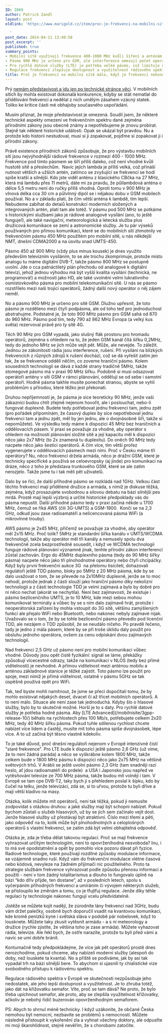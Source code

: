 ```yaml
---
ID: 2869
author: Patrick Zandl
layout: post
oldlink: 'https://www.marigold.cz/item/proc-je-frekvenci-na-mobilni-site-malo-kdyz-je-frekvenci-nekonecne

  '
post_date: 2014-04-11 13:40:58
post_excerpt: ''
published: true
summary_points:
- Mobilní sítě využívají frekvence 400-1000 MHz kvůli šíření a anténám.
- Pásmo 900 MHz je určeno pro GSM, ale interference omezují počet operátorů.
- Pro rychlé datové služby (LTE) je potřeba velké pásmo, což limituje operátory.
- Regulace frekvencí zlepšuje dostupnost a využitelnost rádiového spektra.
title: Proč je frekvencí na mobilní sítě málo, když je frekvencí nekonečně
---
```


<p>Prý <a href="http://www.marigold.cz/item/odpoved-k-odpovedi-panu-rybarovi-aneb-pro-zajemce-o-jizdu-na-mrtvem-koni#comments">nemám představivost a jdu jen po technické stránce věci</a>. V mobilních sítích by mohla existovat dokonalá konkurence, kdyby se stát nematlal do přidělování frekvencí a nedělal z nich umělým zásahem vzácný statek. Toliko ke kritice části mé obhajoby současného uspořádání. </p>


<p>Musím přiznat, že moje představivost je omezená. Soudil jsem, že některé technické aspekty omezení ve frekvenčním spektru dané zejména přírodními zákony jsou obecně známy a nepotřebujeme je znovu probírat. Stejně tak některé historické události. Opak se ukázal být pravdou. Nu a protože kdo historii nestudoval, musí si ji zopakovat, pojďme si zopakovat ji i přírodní zákony. </p>


<!--more-->

<p>Právě existence přírodních zákonů způsobuje, že pro výstavbu mobilních sítí jsou nejvýhodnější rádiové frekvence v rozmezí 400 - 1000 MHz. Frekvence pod tímto pásmem se šíří příliš daleko, což není vhodné kvůli hustotě sítě a přeslechům.  Navíc jejich lambda je příliš velká, což přináší nutnost větších a užších antén, zatímco se zvyšující se frekvencí se hodí spíše kratší a silnější. Kdo jste viděl anténu z klasického CBčka na 27 MHz, která má lambdu přes 11 metrů, dáte mi za pravdu, že půllambdová anténa o délce 5,5 metru není do ručky příliš vhodná. Oproti tomu v 900 MHz je vlnová délka cca 30 cm a půlvlnný dipól se i nějakou dobu v GSM mobilech používal. No a v základu platí, že čím větší anténa k lambdě, tím lepší. Nebudeme zabíhat do detaiů konstrukcí moderních složených a integrovaných antén, platí tam ale totéž. V pásmu pod 500 MHz se potkáme s historickými službami jako je rádiové analogové vysílání (ano, to ještě funguje!), ale také navigační, meteorologická a letecká služba plus družicová komunikace se zemí a astronomické služby. Je tu pár výseků používaných pro přímou komunikaci, které se do mobilních sítí zhmotnily ve frekvenčním pásmu 450 MHz použitém pro mobilní sítě, u nás někdejší NMT, dnešní CDMA2000 a na úsvitu snad UMTS-450. </p>

<p>Pásmo 450 až 900 MHz (vždy plus mínus kousek) je dnes využito především televizním vysíláním, to se ale trochu zkomprimuje, protože místo analogu tu máme digitální DVB-T, takže pásmo 800 MHz se postupně uvolní. Jde o cca patnáctiletý plán přechodu od analogové k digitální televizi, jehož jednou výhodou má být vyšší kvalita vysílání (technická, ne programová!) a možnosti jako HD, ale také uvolnění velmi lukrativního osmistovkového pásma pro mobilní telekomunikační sítě. U nás se pásmo rozstřílelo mezi naši trojici operátorů, žádný další nový operátor o něj zájem neměl. </p>

<p>No a pásmo 900 MHz je určeno pro sítě GSM. Dlužno upřesnit, že toto pásmo je rozděleno mezi čtyři podpásma, ale od toho teď pro jednoduchost abstrahujme. Podstatné je, že toto 900 MHz pásmo pro GSM sahá od 870 do 960 MHz. Pásmo pod tím, tedy 790 až 862 MHz Evropa (a velký kus světa) rezervoval právě pro ty sítě 4G. </p>

<p>Těch 90 MHz pro GSM vypadá, jako slušný flák prostoru pro hromadu operátorů, zejména s ohledem na to, že jeden GSM kanál čítá šířku 0,2MHz, tedy do jednoho MHz se jich může vejít pět. Může, ale nevejde. To záležít. Jednou ze zákonitostí rádia jsou interference, rušení. Při vysílání na blízkých frekvencích z různých zdrojů k rušení dochází, což se dá vyřešit zatím jen tak, že se frekvence oddělí něčím, co zoveme hraniční pásmo. Kolem sousedních technologií se dává z každé strany tradičně 5MHz, takže stomegové pásmo má v praxi 90 MHz šířku. Podobně si musí odsazovat operátoři antény v síti GSM v rámci plánování, oddělují se od sebe i samotní operátoři. Hodně pásma takhle musíte ponechat stranou, abyste se vyhli problémům s přírodou, které těžko jest překonati. </p>

<p>Druhou nepříjemností je, že pásma je sice teoreticky 90 MHz, jenže vaši zákazníci budou chtít zřejmě nejenom hovořit, ale i poslouchat, nebo-li fungovat duplexně. Budete tedy potřebovat jednu frekvenci tam, jednu zpět (pro pořádek připomínám, že časový duplex by sice nepotřeboval jednu frekvenci tam a jednu zpět, měl by jen jednu, ale o dvojnásobné šíři, takže si nepomůžete). Ve výsledku tedy máme k dispozici 45 MHz bez hraničních a oddělovacích pásem. V praxi se považuje za vhodné, aby operátor s ohledem na možnosti plánování složité sítě a její kapacitu měl k dispozici něco jako 2x7 MHz (to 2x znamená tu duplexitu). Do oněch 90 MHz tedy nacpete něco jako šestici operátorů. A čím více, tím větší prořez vygenerujete v oddělovacích pásmech mezi nimi. Proč v Česku máme tři operátory? Nu, něco frekvencí držela armáda, něco je drážní GSM, které je technicky specifické a používá se celoevropsky (aj jinde) pro komunikaci na dráze, něco z toho je představa trunkového GSM, které se ale zatím nerozjelo. Takže jsme tu i tak měli pět uživatelů. </p>

<p>Dalo by se říci, že další příhodné pásmo se rozkládá nad 1GHz. Velkou část těchto frekvencí mají přidělené družice a armáda, s nimiž je diskuse těžká, zejména, když prosazujete svobodnou a silovou debatu na bázi silnější pes mrdá. Prostě mají lepší výzbroj a určité historické předpoklady vás do pásma nepustit. Další příhodné pásmo tedy v praxi začíná někde u 1700 MHz, čemuž se říká AWS (čili 3G-UMTS) a GSM-1800.  Končí se na 2,3 GHz, odkud jsou zase radioamatéři a nelicencovaná pásma WiFi (a mikrovlnné trouby).</p>

<p>AWS pásmo je 2x45 MHz, přičemž se považuje za vhodné, aby operátor měl 2x15 MHz. Proč tolik? 5MHz je standardní šířka kanálu v UMTS/WCDMA technologii, takže aby operátor měl tři kanály a nemusely spolu dva frekvenčně zcela bezprostředně sousedit, i když ve WCDMA technologii funguje rádiové plánování významně jinak, tenhle přírodní zákon interferencí zůstal zachován. Ergo do 45MHz duplexního pásma (tedy do 90 MHz šířky pásma) nacpete něco jako tři plnohodnotné operátory nebo čtyři chcípáčky. Když byly první frekvenční aukce 3G  na přelomu tisíciletí, dohazovali regulátoři ještě TDD pásmo, bloky po 5MHz z 20 MHz pásma, kde by se dalo uvažovat o tom, že se převede na 2x10MHz duplexně, jenže se to moc nehodí, protože jednak z části slouží jako hraniční pásmo díky nekolizní technologii a z části technologie TDD je velmi zajímavá a bylo by dobré pro ni něco nechat (akorát se nechytila). Není bez zajímavosti, že existuje i pásmo bezlicenčního UMTS, je to 10 MHz, kde mezi sebou mohou komunikovat terminály a vůbec by se s ním dalo zajímavě hrát, protože i neoperátorská zařízení by mohla vstoupit do 3G sítě, většinu zamýšlených funkcí ale přejalo WiFi nebo Bluetooth, nebo nakonec nebyly zajímavé nijak. Uvažovalo se o tom, že by se tohle bezlicenční pásmo převedlo pod licenční TDD, ale nezájem o TDD způsobil, že se neudálo ničeho. Po pravdě řečeno, tady je jedno z mála pásem, které by se při troše úklidu daly použít pro obsluhu jednoho operátora, ovšem za cenu odpískání dvou zajímavých technologií.</p>

<p>Nad frekvenci 2,5 GHz už pásmo není pro mobilní komunikaci vůbec vhodné. Důvody jsou opět čistě fyzikální: signál se láme, překážky způsobují vícecestné odrazy, takže na komunikaci v NLOS (tedy bez přímé viditelnosti) je nevhodné. A přímou viditelnost mezi anténou mobilu a anténou základnové stanice je těžké zajistit. Toto pásmo lze použít pro spoje, mezi nimiž je přímá viditelnost, ostatně v pásmu 5GHz se tak úspěšně používá opět pro WiFi.</p>

<p>Tak, teď byste mohli namítnout, že jsme se přeci dopočítali tomu, že by mohlo existovat nějakých deset, dvacet či až třicet mobilních operátorů. A to není málo. Situace ale není zase tak jednoduchá. Kdyby šlo o hlasové služby, bylo by to skutečně možné. Horší je to s daty. Pro rychlé datové služby je potřeba hodně pásma. Aby [LTE Advanced](/mobilnisite/3gpp-release-10/) běhalo na rychlostech přes 100 Mb/s, potřebujete celkem 2x20 MHz, tedy 40 MHz šířku pásma. Pokud tuhle sdílenou rychlost chcete nabízet více lidem a častěji, musíte mít toho pásma spíše dvojnásobek, lépe více. A to už začíná být těsno vlastně kdekoliv. </p>

<p>To je také důvod, proč dnešní regulátoři nejenom v Evropě intenzivně čistí "staré frekvence". Pro LTE bude k dispozici ještě pásmo 2,6 GHz (už víme, že to není žádná paráda) a něco se vyškrábne kolem 1800 MHz, takže celkem bude v 1800 MHz pásmu k dispozici něco jako 2x75 MHz na většině světových trhů. V Arábii se ještě uvolní pásmo 2,3 GHz (tam snadněji razí heslo, ať jdou radioamatéři do prdele)  a USA i Japonsko jsou napřed ve vytěsňování televize ze 700 MHz pásma, takže budou mít volněji i tam. V Evropě se tam cpe DVB-T2, taky bych ji s přehledem poslal k šípku, kdo by čučel na telku, jenže televizáci, zdá se, si to uřvou, protože tu byli dříve a mají větší kladivo na masy. </p>

<p>Otázka, kolik můžete mít operátorů, není tak těžká, pokud ji nemusíte zodpovídat s otázkou druhou: a jaké služby mají být schopni nabízet. Pokud bychom zůstali u služeb hlasových, už by se jich sem začínalo vejít dost. Jenže hlasové služby už přestávají být atraktivní. Číslo mezi třemi a pěti, jako odpověď na to, kolik může být plnohodnotných a celoplošných operátorů s vlastní frekvencí, se zatím zdá být velmi obhajitelná odpověď. </p>

<p>Otázka je, zda je třeba dělat takovou regulaci. Proč se mají frekvence vyhrazovat určitým technologiím, není to opovrženíhodná nesvoboda? Inu, i to má své opodstatnění a opět by pomohlo více pozoru dávat při fyzice. Radiové technologie, které používají rozdílné způsoby modulace informace, se vzájemně snadno ruší. Když vám do frekvenční modulace vlétne časová nebo kódová, nevyleze na žádném přijímači nic použitelného. Proto ta strategie službám frekvence vyhrazovat podle způsobu přenosu informací a použití - není v tom žádný totalitarismus a dlouho to fungovalo úplně na bázi “kdo dřív přijde, ten dostane”, až v posledních letech, spolu s vyčerpáním příhodných frekvencí a umíráním či vývojem některých služeb, se přistoupilo ke změnám a tomu, co je tfujtfuj regulace. Jenže díky téhle regulaci ty technologie nakonec fungují vcelu předvídatelně. </p>

<p>Jistěže se můžete kojit nadějí, že zúrodníte lány frekvencí nad 3GHz, budu vám držet palečky, osobně bych doporučil vsadit na kvantovou komunikaci, kde kromě penízků kyne i světská sláva v podobě pár nobelovek, když to lousknete. Můžete taky zkusit vytěsnit armádu - a s ní meteorology a družice (rychle zjistíte, že většina toho je zase armáda). Můžete vyhazovat rádia, televize. Ale řekl bych, že ostře narazíte, protože tu byli před vámi a navíc se umí dobře bránit.</p>

<p>Kontumačně tedy předpokládejme, že více jak pět operátorů prostě dnes nerozchodíme, pokud chceme, aby nabízeli moderní služby (alespoň do doby, než louskete ta kvanta). No a příště se podíváme, jak by asi tak vypadal trh na bázi silnější bere. To abychom si ujasnili ty chialistické vize svobodného přístupu k rádiovému spektru. </p>

<p>Regulace rádiového spektra v Evropě ve skutečnosti nezpůsobuje jeho nedostatek, ale jeho lepší dostupnost a využitelnost. Je to zhruba totéž, jako dát na křižovatku semafor. Víte, proč se tam dává? Ne proto, že bylo třeba upíchnout semafor, ale proto, aby se zlepšila využitelnost křižovatky, ačkoliv je nebohý řidič buzerován opovrženíhodným semaforem.</p>

<p>PS: Abych to shrnul méně technicky. I když uzákoníte, že občané Česka nemohou být nemocní, nezbavíte se problémů s nemocností. Můžete následně přistoupit k vykořenění zla a vyhnat všechny doktory, ale odpusťte mi moji škarohlídnost, stejně nevěřím, že s chorobami zatočíte. </p>